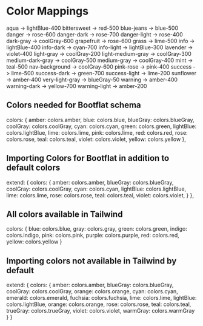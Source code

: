 # Color Mappings

aqua -> lightBlue-400
bittersweet -> red-500
blue-jeans -> blue-500
danger -> rose-600
danger-dark -> rose-700
danger-light -> rose-400
dark-gray -> coolGray-600
grapefruit -> rose-600
grass -> lime-500
info -> lightBlue-400
info-dark -> cyan-700
info-light -> lightBlue-300
lavender -> violet-400
light-gray -> coolGray-200
light-medium-gray -> coolGray-300
medium-dark-gray -> coolGray-500
medium-gray -> coolGray-400
mint -> teal-500
nav-background -> coolGray-600
pink-rose -> pink-400
success -> lime-500
success-dark -> green-700
success-light -> lime-200
sunflower -> amber-400
very-light-gray -> blueGray-50
warning -> amber-400
warning-dark -> yellow-700
warning-light -> amber-200

## Colors needed for Bootflat schema

colors: {
  amber: colors.amber,
  blue: colors.blue,
  blueGray: colors.blueGray,
  coolGray: colors.coolGray,
  cyan: colors.cyan,
  green: colors.green,
  lightBlue: colors.lightBlue,
  lime: colors.lime,
  pink: colors.lime,
  red: colors.red,
  rose: colors.rose,
  teal: colors.teal,
  violet: colors.violet,
  yellow: colors.yellow
},

## Importing Colors for Bootflat in addition to default colors

extend: {
  colors: {
    amber: colors.amber,
    blueGray: colors.blueGray,
    coolGray: colors.coolGray,
    cyan: colors.cyan,
    lightBlue: colors.lightBlue,
    lime: colors.lime,
    rose: colors.rose,
    teal: colors.teal,
    violet: colors.violet,
  }
},

## All colors available in Tailwind

colors: {
  blue: colors.blue,
  gray: colors.gray,
  green: colors.green,
  indigo: colors.indigo,
  pink: colors.pink,
  purple: colors.purple,
  red: colors.red,
  yellow: colors.yellow
}

## Importing colors not available in Tailwind by default

extend: {
  colors: {
    amber: colors.amber,
    blueGray: colors.blueGray,
    coolGray: colors.coolGray,
    orange: colors.orange,
    cyan: colors.cyan,
    emerald: colors.emerald,
    fuchsia: colors.fuchsia,
    lime: colors.lime,
    lightBlue: colors.lightBlue,
    orange: colors.orange,
    rose: colors.rose,
    teal: colors.teal,
    trueGray: colors.trueGray,
    violet: colors.violet,
    warmGray: colors.warmGray
  }
}
